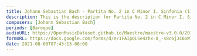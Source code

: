 ```yaml
---
title: Johann Sebastian Bach - Partita No. 2 in C Minor I. Sinfonia (1)
description: This is the description for Partita No. 2 in C Minor I. Sinfonia by Johann Sebastian Bach
composers: [Johann Sebastian Bach]
periods: [Baroque]
audioURL: https://OpenMusicDataset.github.io/Maestro/maestro-v3.0.0/2013/ORIG-MIDI_02_7_8_13_Group__MID--AUDIO_12_R2_2013_wav--1.midi
formURL: https://docs.google.com/forms/d/e/1FAIpQLSe4zhx-8_-s8c6jJc6oWTn9vEk9vGjjSKpn-38L9CQq_o4arw/viewform
date: 2021-08-08T07:43:13-06:00
---
```

